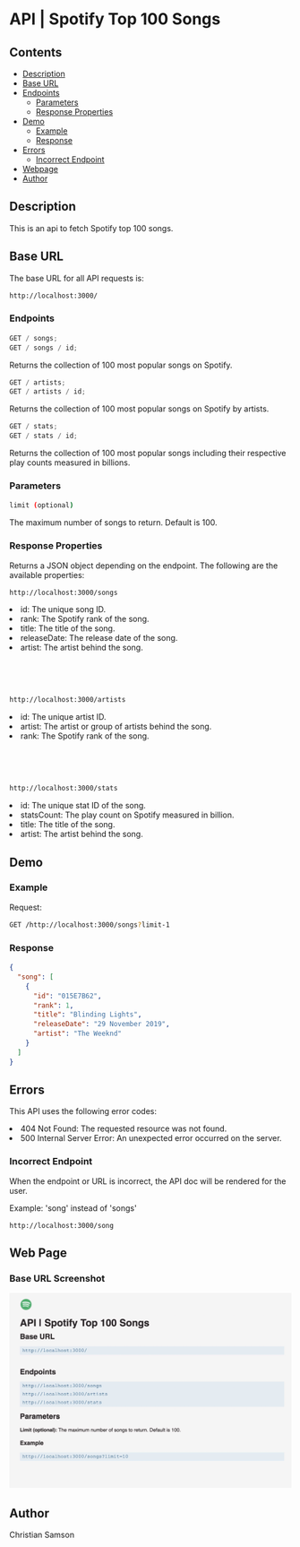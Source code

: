 # API | Spotify Top 100 Songs

## Contents

- [Description](#description)
- [Base URL](#base-url)
- [Endpoints](#endpoints)
  - [Parameters](#parameters)
  - [Response Properties](#response-properties)
- [Demo](#demo)
  - [Example](#example)
  - [Response](#response)
- [Errors](#errors)
  - [Incorrect Endpoint](#incorrect-endpoint)
- [Webpage](#web-page)
- [Author](#author)

## Description

This is an api to fetch Spotify top 100 songs.

## Base URL

The base URL for all API requests is:

```sh
http://localhost:3000/
```

### Endpoints

```js
GET / songs;
GET / songs / id;
```

Returns the collection of 100 most popular songs on Spotify.

```js
GET / artists;
GET / artists / id;
```

Returns the collection of 100 most popular songs on Spotify by artists.

```js
GET / stats;
GET / stats / id;
```

Returns the collection of 100 most popular songs including their respective play counts measured in billions.

### Parameters

```sh
limit (optional)
```

The maximum number of songs to return. Default is 100.

### Response Properties

Returns a JSON object depending on the endpoint. The following are the available properties:

```sh
http://localhost:3000/songs
```

<li>id: The unique song ID.
<li>rank: The Spotify rank of the song.
<li>title: The title of the song.
<li>releaseDate: The release date of the song.
<li>artist: The artist behind the song.
<p>&nbsp;</p>
<p>&nbsp;</p>

```sh
http://localhost:3000/artists
```

<li>id: The unique artist ID.
<li>artist: The artist or group of artists behind the song.
<li>rank: The Spotify rank of the song.
<p>&nbsp</p>
<p>&nbsp</p>

```sh
http://localhost:3000/stats
```

<li>id: The unique stat ID of the song.
<li>statsCount: The play count on Spotify measured in billion.
<li>title: The title of the song.
<li>artist: The artist behind the song.

## Demo

### Example

Request:

```sh
GET /http://localhost:3000/songs?limit-1
```

### Response

```json
{
  "song": [
    {
      "id": "015E7B62",
      "rank": 1,
      "title": "Blinding Lights",
      "releaseDate": "29 November 2019",
      "artist": "The Weeknd"
    }
  ]
}
```

## Errors

This API uses the following error codes:

<li> 404 Not Found: The requested resource was not found.
<li> 500 Internal Server Error: An unexpected error occurred on the server.

### Incorrect Endpoint

When the endpoint or URL is incorrect, the API doc will be rendered for the user.

Example: 'song' instead of 'songs'

```url
http://localhost:3000/song
```

## Web Page

### Base URL Screenshot

![Base URL screenshot](/public/webpage.png)

## Author

Christian Samson

